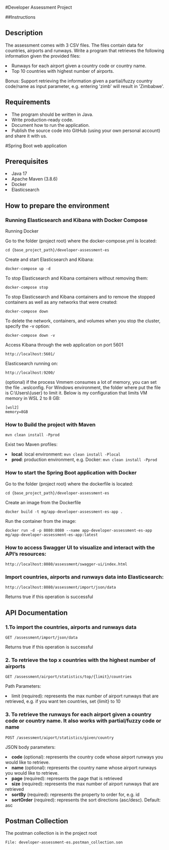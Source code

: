 #Developer Assessment Project

##Instructions

<h2>Description</h2>
<p>The assessment comes with 3 CSV files. The files contain data for countries, airports and runways.
Write a program that retrieves the following information given the provided files:
<li>Runways for each airport given a country code or country name.</li>
<li>Top 10 countries with highest number of airports.</li>
</p>
<p>Bonus: Support retrieving the information given a partial/fuzzy country code/name as input parameter, e.g. entering 'zimb' will result in 'Zimbabwe'.</p>

<h2>Requirements</h2>
<li>The program should be written in Java.</li>
<li>Write production-ready code.</li>
<li>Document how to run the application.</li>
<li>Publish the source code into GitHub (using your own personal account) and share it with us.</li>

#Spring Boot web application

<h2>Prerequisites</h2>
<li>Java 17</li>
<li>Apache Maven (3.8.6)</li>
<li>Docker</li>
<li>Elasticsearch</li>

<h2>How to prepare the environment</h2>

<h3>Running Elasticsearch and Kibana with Docker Compose</h3>
<p>Running Docker</p>
<p>Go to the folder (project root) where the docker-compose.yml is located:</p>
<code>cd {base_project_path}/developer-assessment-es</code>
<p>Create and start Elasticsearch and Kibana:</p>
<code>docker-compose up -d</code>
<p>To stop Elasticsearch and Kibana containers without removing them:</p>
<code>docker-compose stop</code>
<p>To stop Elasticsearch and Kibana containers and to remove the stopped containers as well as any networks that were created:</p>
<code>docker-compose down</code>
<p>To delete the network, containers, and volumes when you stop the cluster, specify the -v option:</p>
<code>docker-compose down -v</code>

<p>Access Kibana through the web application on port 5601</p>
<code>http://localhost:5601/</code>
<p>Elasticsearch running on:</p>
<code>http://localhost:9200/</code>

<p>(optional) if the process Vmmem consumes a lot of memory, you can set the file ..wslconfig. For Windows environment, the folder where put the file is C:\Users\{user} to limit it. Below is my configuration that limits VM memory in WSL 2 to 8 GB:</p>
<code>[wsl2]<br>memory=8GB</br></code>

<h3>How to Build the project with Maven</h3>
<code>mvn clean install -Pprod</code>
<p>Exist two Maven profiles:
<li><b>local</b>: local environment: <code>mvn clean install -Plocal</code></li>
<li><b>prod</b>: production environment, e.g. Docker: <code>mvn clean install -Pprod</code></li>
</p>

<h3>How to start the Spring Boot application with Docker</h3>
<p>Go to the folder (project root) where the dockerfile is located:</p>
<code>cd {base_project_path}/developer-assessment-es</code>
<p>Create an image from the Dockerfile</p>
<code>docker build -t mg/app-developer-assessment-es-app .</code>
<p>Run the container from the image:</p>
<code>docker run -d -p 8080:8080 --name app-developer-assessment-es-app mg/app-developer-assessment-es-app:latest</code>

<h3>How to access Swagger UI to visualize and interact with the API’s resources:</h3>
<code>http://localhost:8080/assessment/swagger-ui/index.html</code>

<h3>Import countries, airports and runways data into Elasticsearch:</h3>
<code>http://localhost:8080/assessment/import/json/data</code>
<p>Returns true if this operation is successful</p>

<h2>API Documentation</h2>

<h3>1.To import the countries, airports and runways data</h3>
<code>GET /assessment/import/json/data</code>
<p>Returns true if this operation is successful</p>

<h3>2. To retrieve the top x countries  with the highest number of airports</h3>
<code>GET /assessment/airport/statistics/top/{limit}/countries</code>
<p>Path Parameters:
<li>limit (required): represents the max number of airport runways that are retrieved, e.g. if you want ten countries, set {limit} to 10</li>
</p>

<h3>3. To retrieve the runways for each airport given a country code or country name. It also works with partial/fuzzy code or name</h3>
<code>POST /assessment/aiport/statistics/given/country</code>
<p>JSON body parameters:
<li><b>code</b> (optional): represents the country code whose airport runways you would like to retrieve.</li>
<li><b>name</b> (optional): represents the country name whose airport runways you would like to retrieve.</li>
<li><b>page</b> (required): represents the page that is retrieved</li>
<li><b>size</b> (required): represents the max number of airport runways that are retrieved</li>
<li><b>sortBy</b> (required): represents the property to order for, e.g. id</li>
<li><b>sortOrder</b> (required): represents the sort directions (asc/desc). Default: asc</li>
</p>

<h2>Postman Collection</h2>

<p>The postman collection is in the project root</p>
<code>File: developer-assessment-es.postman_collection.son</code>

